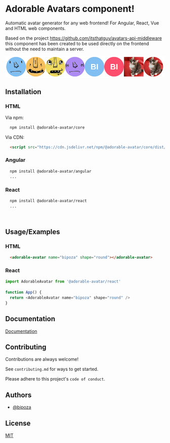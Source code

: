 
# Adorable Avatars component!

Automatic avatar generator for any web frontend! For Angular, React, Vue and HTML web components.


Based on the project https://github.com/itsthatguy/avatars-api-middleware this component has been created to be used directly on the frontend without the need to maintain a server.

![Example](./docs/example.png)


## Installation

### HTML

Via npm:
```bash
  npm install @adorable-avatar/core
```

Via CDN:
```html
  <script src="https://cdn.jsdelivr.net/npm/@adorable-avatar/core/dist/adorable-avatars/adorable-avatars.esm.js"></script>
```


### Angular

```bash
  npm install @adorable-avatar/angular
  ...
```

### React

```bash
  npm install @adorable-avatar/react
  ...
```

<br>

## Usage/Examples

### HTML
```html
  <adorable-avatar name="bipoza" shape="round"></adorable-avatar>
```


### React
```javascript
import AdorableAvatar from '@adorable-avatar/react'

function App() {
  return <AdorableAvatar name="bipoza" shape="round" />
}
```

  
## Documentation

[Documentation](https://linktodocumentation)

  
## Contributing

Contributions are always welcome!

See `contributing.md` for ways to get started.

Please adhere to this project's `code of conduct`.

  
## Authors

- [@bipoza](https://www.github.com/bipoza)

  
## License

[MIT](https://choosealicense.com/licenses/mit/)

  